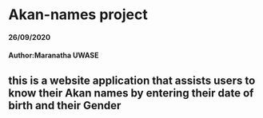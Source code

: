 # Akan-names project
#### 26/09/2020
#### Author:Maranatha UWASE
## this is a website application that assists users to know their Akan names by entering their date of birth and their Gender